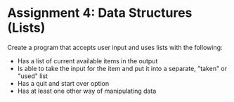 # Assignment 4: Data Structures (Lists)
Create a program that accepts user input and uses lists with the following:
- Has a list of current available items in the output
- Is able to take the input for the item and put it into a separate, "taken" or "used" list
- Has a quit and start over option
- Has at least one other way of manipulating data